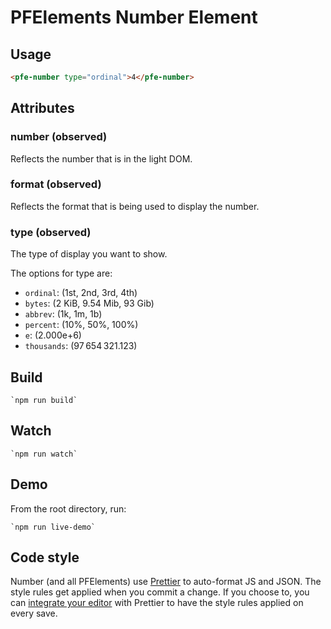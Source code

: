 # PFElements Number Element

## Usage

```html
<pfe-number type="ordinal">4</pfe-number>
```

## Attributes

### number (observed)

Reflects the number that is in the light DOM.

### format (observed)

Reflects the format that is being used to display the number.

### type (observed)

The type of display you want to show.

The options for type are:
- `ordinal`: (1st, 2nd, 3rd, 4th)
- `bytes`: (2 KiB, 9.54 Mib, 93 Gib)
- `abbrev`: (1k, 1m, 1b)
- `percent`: (10%, 50%, 100%)
- `e`: (2.000e+6)
- `thousands`: (97 654 321.123)

## Build

    `npm run build`

## Watch

    `npm run watch`

## Demo

From the root directory, run:

    `npm run live-demo`

## Code style

Number (and all PFElements) use [Prettier][prettier] to auto-format JS and JSON.  The style rules get applied when you commit a change.  If you choose to, you can [integrate your editor][prettier-ed] with Prettier to have the style rules applied on every save.

[prettier]: https://github.com/prettier/prettier/
[prettier-ed]: https://prettier.io/docs/en/editors.html
